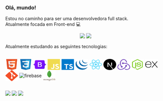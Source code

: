 ### Olá, mundo!

Estou no caminho para ser uma desenvolvedora full stack.<br>
Atualmente focada em Front-end 💻

<div align="center">
  <img height="180em" src="https://github-readme-stats.vercel.app/api?username=zirtaebn&show_icons=true&theme=dark&include_all_commits=true&count_private=true"/>
  <img height="180em" src="https://github-readme-stats.vercel.app/api/top-langs/?username=zirtaebn&layout=compact&langs_count=7&theme=dark"/>
</div>
  
Atualmente estudando as seguintes tecnologias:
<div style="display: inline_block"><br>
  <img align="center" alt="HTML" height="35" width="40" src="https://raw.githubusercontent.com/devicons/devicon/master/icons/html5/html5-original.svg">
  <img align="center" alt="CSS" height="35" width="40" src="https://raw.githubusercontent.com/devicons/devicon/master/icons/css3/css3-original.svg">
  <img align="center" alt="BOOTSTRAP" height="35" width="40" src="https://raw.githubusercontent.com/devicons/devicon/master/icons/bootstrap/bootstrap-original.svg">
  <img align="center" alt="JS" height="35" width="40" src="https://raw.githubusercontent.com/devicons/devicon/master/icons/javascript/javascript-plain.svg">
  <img align="center" alt="TS" height="35" width="40" src="https://raw.githubusercontent.com/devicons/devicon/master/icons/typescript/typescript-original.svg">
  <img align="center" alt="JQUERY" height="35" width="40" src="https://raw.githubusercontent.com/devicons/devicon/master/icons/jquery/jquery-original.svg">
  <img align="center" alt="REACT" height="35" width="40" src="https://raw.githubusercontent.com/devicons/devicon/master/icons/react/react-original.svg">
   <img align="center" alt="NEXTJS" height="35" width="40" src="https://raw.githubusercontent.com/devicons/devicon/master/icons/nextjs/nextjs-original.svg">
  <img align="center" alt="REDUX" height="35" width="40" src="https://raw.githubusercontent.com/devicons/devicon/master/icons/redux/redux-original.svg">
  <img align="center" alt="NODEJS" height="35" width="40" src="https://raw.githubusercontent.com/devicons/devicon/master/icons/nodejs/nodejs-original.svg">
  <img align="center" alt="EXPRESS" height="35" width="40" src="https://raw.githubusercontent.com/devicons/devicon/master/icons/express/express-original.svg">
  <img align="center" alt="GIT" height="35" width="40" src="https://raw.githubusercontent.com/devicons/devicon/master/icons/git/git-original.svg">
  <img align="center" alt="firebase" height="35" width="40"src="https://www.vectorlogo.zone/logos/firebase/firebase-icon.svg"/>
  <img align="center" alt="mongodb" height="35" width="40"src="https://raw.githubusercontent.com/devicons/devicon/master/icons/mongodb/mongodb-original-wordmark.svg"/>
  
</div>
  
  ##
 
<div> 
  <a href="https://instagram.com/zirtaebn" target="_blank"><img src="https://img.shields.io/badge/-Instagram-%23E4405F?style=for-the-badge&logo=instagram&logoColor=white" target="_blank"></a>
  <a href = "mailto:zirtaebndev@gmail.com"><img src="https://img.shields.io/badge/-Gmail-%23333?style=for-the-badge&logo=gmail&logoColor=white" target="_blank"></a>
  <a href="https://www.linkedin.com/in/beatriz-sant-anna/" target="_blank"><img src="https://img.shields.io/badge/-LinkedIn-%230077B5?style=for-the-badge&logo=linkedin&logoColor=white" target="_blank"></a> 

